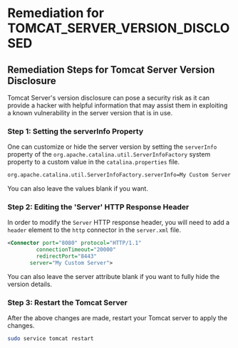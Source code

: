 # Remediation for TOMCAT_SERVER_VERSION_DISCLOSED

## Remediation Steps for Tomcat Server Version Disclosure
Tomcat Server's version disclosure can pose a security risk as it can provide a hacker with helpful information that may assist them in exploiting a known vulnerability in the server version that is in use.

### Step 1: Setting the serverInfo Property
One can customize or hide the server version by setting the `serverInfo` property of the `org.apache.catalina.util.ServerInfoFactory` system property to a custom value in the `catalina.properties` file.

```bash
org.apache.catalina.util.ServerInfoFactory.serverInfo=My Custom Server
```
You can also leave the values blank if you want.

### Step 2: Editing the 'Server' HTTP Response Header
In order to modify the `Server` HTTP response header, you will need to add a `header` element to the `http` connector in the `server.xml` file.

```xml
<Connector port="8080" protocol="HTTP/1.1"
         connectionTimeout="20000"
         redirectPort="8443" 
       server="My Custom Server">
```
You can also leave the server attribute blank if you want to fully hide the version details.

### Step 3: Restart the Tomcat Server
After the above changes are made, restart your Tomcat server to apply the changes.

```bash
sudo service tomcat restart
```